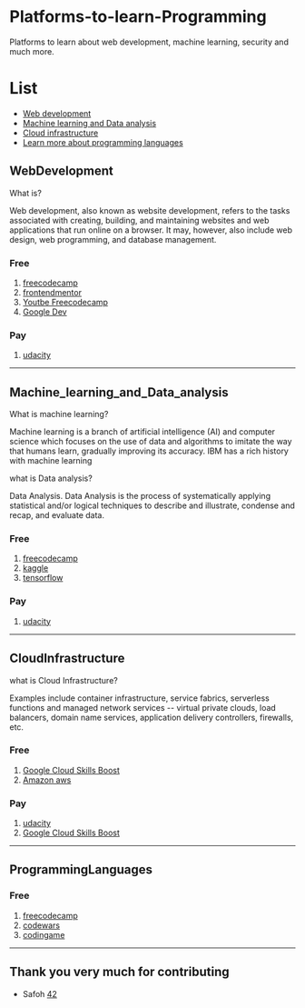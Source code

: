 # Platforms-to-learn-Programming
Platforms to learn about web development, machine learning, security and much more.

# List
* [Web development](#WebDevelopment)
* [Machine learning and Data analysis](#Machine_learning_and_Data_analysis)
* [Cloud infrastructure](#CloudInfrastructure)
* [Learn more about programming languages](#ProgrammingLanguages)

## WebDevelopment

What is?

Web development, also known as website development, refers to the tasks associated with creating, building, and maintaining websites and web applications that run online on a browser. It may, however, also include web design, web programming, and database management.

### Free
  1. [freecodecamp](https://www.freecodecamp.org/)
  2. [frontendmentor](https://www.frontendmentor.io/)
  3. [Youtbe Freecodecamp](https://www.youtube.com/c/Freecodecamp)
  4. [Google Dev](https://web.dev/)

### Pay
  1. [udacity](https://www.udacity.com/)
  
-----


## Machine_learning_and_Data_analysis

What is machine learning?

Machine learning is a branch of artificial intelligence (AI) and computer science which focuses on the use of data and algorithms to imitate the way that humans learn, gradually improving its accuracy. IBM has a rich history with machine learning


what is Data analysis?

Data Analysis. Data Analysis is the process of systematically applying statistical and/or logical techniques to describe and illustrate, condense and recap, and evaluate data.


### Free
  1. [freecodecamp](https://www.freecodecamp.org/)
  2. [kaggle](https://www.kaggle.com/)
  3. [tensorflow](https://www.tensorflow.org/)

### Pay
  1. [udacity](https://www.udacity.com/)
  
----
  

## CloudInfrastructure

what is Cloud Infrastructure?

Examples include container infrastructure, service fabrics, serverless functions and managed network services -- virtual private clouds, load balancers, domain name services, application delivery controllers, firewalls, etc.



### Free
  1. [Google Cloud Skills Boost](https://www.cloudskillsboost.google/)
  2. [Amazon aws](https://aws.amazon.com/es/getting-started/?nc2=h_ql_le)


### Pay
  1. [udacity](https://www.udacity.com/)
  2. [Google Cloud Skills Boost](https://www.cloudskillsboost.google/)
  
----

## ProgrammingLanguages

### Free
  1. [freecodecamp](https://www.freecodecamp.org/)
  2. [codewars](https://www.codewars.com/)
  3. [codingame](https://www.codingame.com/start)

---


## Thank you very much for contributing

* Safoh [42](https://profile.intra.42.fr/users/safoh)

